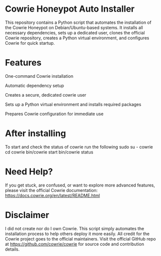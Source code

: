 # Cowrie Honeypot Auto Installer
This repository contains a Python script that automates the installation of the Cowrie Honeypot on Debian/Ubuntu-based systems.
It installs all necessary dependencies, sets up a dedicated user, clones the official Cowrie repository, creates a Python virtual environment, and configures Cowrie for quick startup.

# Features 
One-command Cowrie installation

Automatic dependency setup

Creates a secure, dedicated cowrie user

Sets up a Python virtual environment and installs required packages

Prepares Cowrie configuration for immediate use

# After installing

To start and check the status of cowrie run the following
sudo su - cowrie
cd cowrie
bin/cowrie start
bin/cowrie status

# Need Help?

If you get stuck, are confused, or want to explore more advanced features, please visit the official Cowrie documentation:
https://docs.cowrie.org/en/latest/README.html

# Disclaimer

I did not create nor do I own Cowrie. This script simply automates the installation process to help others deploy it more easily.
All credit for the Cowrie project goes to the official maintainers.
Visit the official GitHub repo at https://github.com/cowrie/cowrie for source code and contribution details.
